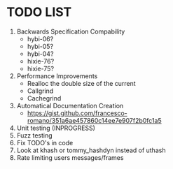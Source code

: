 # TODO LIST
 1. Backwards Specification Compability
	 - hybi-06?
	 - hybi-05?
	 - hybi-04?
	 - hixie-76?
	 - hixie-75?
 2. Performance Improvements
     - Realloc the double size of the current
     - Callgrind
     - Cachegrind
 3. Automatical Documentation Creation
     - https://gist.github.com/francesco-romano/351a6ae457860c14ee7e907f2b0fc1a5
 4. Unit testing (INPROGRESS)
 5. Fuzz testing
 6. Fix TODO's in code
 7. Look at khash or tommy_hashdyn instead of uthash
 8. Rate limiting users messages/frames
